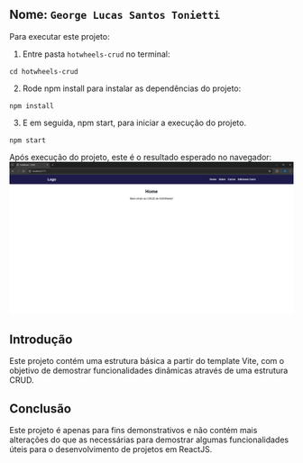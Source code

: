 ## Nome: `George Lucas Santos Tonietti`

Para executar este projeto:

1. Entre pasta `hotwheels-crud` no terminal:
```
cd hotwheels-crud
```

2. Rode npm install para instalar as dependências do projeto:


```
npm install
```

3. E em seguida, npm start, para iniciar a execução do projeto.

```
npm start
```

Após execução do projeto, este é o resultado esperado no navegador:
![Imagem mostrando o resultado esperado ao rodar este projeto](./resultado.png)

## Introdução

Este projeto contém uma estrutura básica a partir do template Vite, com o objetivo de demostrar funcionalidades dinâmicas através de uma estrutura CRUD.

## Conclusão

Este projeto é apenas para fins demonstrativos e não contém mais alterações do que as necessárias para demostrar algumas funcionalidades úteis para o desenvolvimento de projetos em ReactJS.